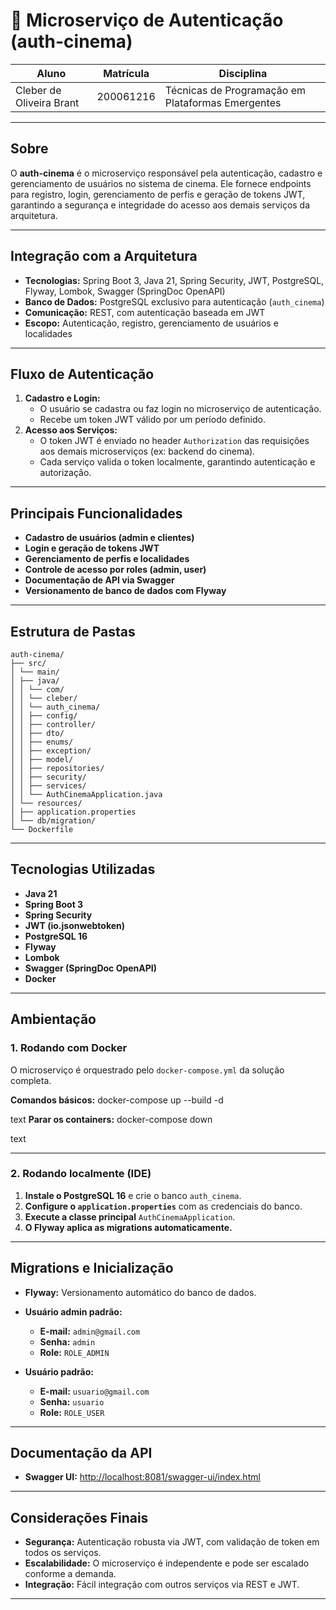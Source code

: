 # 🔑 Microserviço de Autenticação (auth-cinema)

| Aluno                        | Matrícula   | Disciplina                                           |
|------------------------------|-------------|------------------------------------------------------|
| Cleber de Oliveira Brant     | 200061216   | Técnicas de Programação em Plataformas Emergentes     |

---

## Sobre

O **auth-cinema** é o microserviço responsável pela autenticação, cadastro e gerenciamento de usuários no sistema de cinema. Ele fornece endpoints para registro, login, gerenciamento de perfis e geração de tokens JWT, garantindo a segurança e integridade do acesso aos demais serviços da arquitetura.

---

## Integração com a Arquitetura

- **Tecnologias:** Spring Boot 3, Java 21, Spring Security, JWT, PostgreSQL, Flyway, Lombok, Swagger (SpringDoc OpenAPI)
- **Banco de Dados:** PostgreSQL exclusivo para autenticação (`auth_cinema`)
- **Comunicação:** REST, com autenticação baseada em JWT
- **Escopo:** Autenticação, registro, gerenciamento de usuários e localidades

---

## Fluxo de Autenticação

1. **Cadastro e Login:**  
   - O usuário se cadastra ou faz login no microserviço de autenticação.
   - Recebe um token JWT válido por um período definido.
2. **Acesso aos Serviços:**  
   - O token JWT é enviado no header `Authorization` das requisições aos demais microserviços (ex: backend do cinema).
   - Cada serviço valida o token localmente, garantindo autenticação e autorização.

---

## Principais Funcionalidades

- **Cadastro de usuários (admin e clientes)**
- **Login e geração de tokens JWT**
- **Gerenciamento de perfis e localidades**
- **Controle de acesso por roles (admin, user)**
- **Documentação de API via Swagger**
- **Versionamento de banco de dados com Flyway**

---

## Estrutura de Pastas

```
auth-cinema/
├── src/
│ └── main/
│ ├── java/
│ │ └── com/
│ │ └── cleber/
│ │ └── auth_cinema/
│ │ ├── config/
│ │ ├── controller/
│ │ ├── dto/
│ │ ├── enums/
│ │ ├── exception/
│ │ ├── model/
│ │ ├── repositories/
│ │ ├── security/
│ │ ├── services/
│ │ └── AuthCinemaApplication.java
│ └── resources/
│ ├── application.properties
│ └── db/migration/
└── Dockerfile
```

---

## Tecnologias Utilizadas

- **Java 21**
- **Spring Boot 3**
- **Spring Security**
- **JWT (io.jsonwebtoken)**
- **PostgreSQL 16**
- **Flyway**
- **Lombok**
- **Swagger (SpringDoc OpenAPI)**
- **Docker**

---

## Ambientação

### 1. Rodando com Docker

O microserviço é orquestrado pelo `docker-compose.yml` da solução completa.

**Comandos básicos:**
docker-compose up --build -d

text
**Parar os containers:**
docker-compose down

text

---

### 2. Rodando localmente (IDE)

1. **Instale o PostgreSQL 16** e crie o banco `auth_cinema`.
2. **Configure o `application.properties`** com as credenciais do banco.
3. **Execute a classe principal** `AuthCinemaApplication`.
4. **O Flyway aplica as migrations automaticamente.**

---

## Migrations e Inicialização

- **Flyway:** Versionamento automático do banco de dados.
- **Usuário admin padrão:**  
  - **E-mail:** `admin@gmail.com`
  - **Senha:** `admin`
  - **Role:** `ROLE_ADMIN`
    
- **Usuário padrão:**  
  - **E-mail:** `usuario@gmail.com`
  - **Senha:** `usuario`
  - **Role:** `ROLE_USER`

---

## Documentação da API

- **Swagger UI:** [http://localhost:8081/swagger-ui/index.html](http://localhost:8081/swagger-ui/index.html)

---

## Considerações Finais

- **Segurança:** Autenticação robusta via JWT, com validação de token em todos os serviços.
- **Escalabilidade:** O microserviço é independente e pode ser escalado conforme a demanda.
- **Integração:** Fácil integração com outros serviços via REST e JWT.

---
